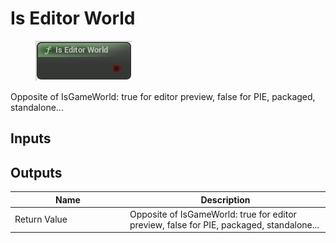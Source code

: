 # Is Editor World

<div align="left" data-full-width="false">

<figure><img src="../../../api/Misc/Is_Editor_World.png" alt=""><figcaption></figcaption></figure>

</div>

Opposite of IsGameWorld: true for editor preview, false for PIE, packaged, standalone...

## Inputs

## Outputs

<table><thead><tr><th width="170">Name</th><th>Description</th></tr></thead><tbody><tr><td>Return Value</td><td>Opposite of IsGameWorld: true for editor preview, false for PIE, packaged, standalone...</td></tr></tbody></table>
